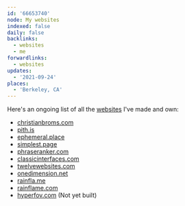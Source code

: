 ```yaml
---
id: '66653740'
node: My websites
indexed: false
daily: false
backlinks:
  - websites
  - me
forwardlinks:
  - websites
updates:
  - '2021-09-24'
places:
  - 'Berkeley, CA'
---
```

Here's an ongoing list of all the [websites](websites.md) I've made and own: 

- [christianbroms.com](https://christianbroms.com)
- [pith.is](https://pith.is)
- [ephemeral.place](https://ephemeral.place)
- [simplest.page](https://simplest.page)
- [phraseranker.com](https://phraseranker.com)
- [classicinterfaces.com](https://classicinterfaces.com)
- [twelvewebsites.com](https://twelvewebsites.com)
- [onedimension.net](https://onedimension.net)
- [rainfla.me](https://rainfla.me)
- [rainflame.com](https://rainflame.com)
- [hyperfov.com](https://hyperfov.com) (Not yet built)
